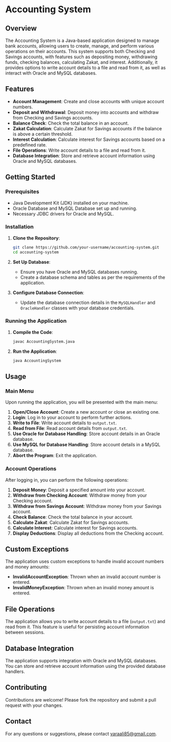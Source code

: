 # Accounting System

## Overview

The Accounting System is a Java-based application designed to manage bank accounts, allowing users to create, manage, and perform various operations on their accounts. This system supports both Checking and Savings accounts, with features such as depositing money, withdrawing funds, checking balances, calculating Zakat, and interest. Additionally, it provides options to write account details to a file and read from it, as well as interact with Oracle and MySQL databases.

## Features

- **Account Management**: Create and close accounts with unique account numbers.
- **Deposit and Withdrawal**: Deposit money into accounts and withdraw from Checking and Savings accounts.
- **Balance Check**: Check the total balance in an account.
- **Zakat Calculation**: Calculate Zakat for Savings accounts if the balance is above a certain threshold.
- **Interest Calculation**: Calculate interest for Savings accounts based on a predefined rate.
- **File Operations**: Write account details to a file and read from it.
- **Database Integration**: Store and retrieve account information using Oracle and MySQL databases.

## Getting Started

### Prerequisites

- Java Development Kit (JDK) installed on your machine.
- Oracle Database and MySQL Database set up and running.
- Necessary JDBC drivers for Oracle and MySQL.

### Installation

1. **Clone the Repository**:
   ```bash
   git clone https://github.com/your-username/accounting-system.git
   cd accounting-system
   ```

2. **Set Up Database**:
   - Ensure you have Oracle and MySQL databases running.
   - Create a database schema and tables as per the requirements of the application.

3. **Configure Database Connection**:
   - Update the database connection details in the `MySQLHandler` and `OracleHandler` classes with your database credentials.

### Running the Application

1. **Compile the Code**:
   ```bash
   javac AccountingSystem.java
   ```

2. **Run the Application**:
   ```bash
   java AccountingSystem
   ```

## Usage

### Main Menu

Upon running the application, you will be presented with the main menu:

1. **Open/Close Account**: Create a new account or close an existing one.
2. **Login**: Log in to your account to perform further actions.
3. **Write to File**: Write account details to `output.txt`.
4. **Read from File**: Read account details from `output.txt`.
5. **Use Oracle for Database Handling**: Store account details in an Oracle database.
6. **Use MySQL for Database Handling**: Store account details in a MySQL database.
7. **Abort the Program**: Exit the application.

### Account Operations

After logging in, you can perform the following operations:

1. **Deposit Money**: Deposit a specified amount into your account.
2. **Withdraw from Checking Account**: Withdraw money from your Checking account.
3. **Withdraw from Savings Account**: Withdraw money from your Savings account.
4. **Check Balance**: Check the total balance in your account.
5. **Calculate Zakat**: Calculate Zakat for Savings accounts.
6. **Calculate Interest**: Calculate interest for Savings accounts.
7. **Display Deductions**: Display all deductions from the Checking account.

## Custom Exceptions

The application uses custom exceptions to handle invalid account numbers and money amounts:

- **InvalidAccountException**: Thrown when an invalid account number is entered.
- **InvalidMoneyException**: Thrown when an invalid money amount is entered.

## File Operations

The application allows you to write account details to a file (`output.txt`) and read from it. This feature is useful for persisting account information between sessions.

## Database Integration

The application supports integration with Oracle and MySQL databases. You can store and retrieve account information using the provided database handlers.

## Contributing

Contributions are welcome! Please fork the repository and submit a pull request with your changes.

## Contact

For any questions or suggestions, please contact varaali85@gmail.com.

